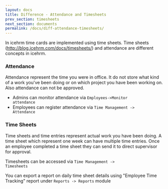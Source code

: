 ```yaml
---
layout: docs
title: Difference - Attendance and Timesheets
prev_section: timesheets
next_section: documents
permalink: /docs/diff-attendance-timesheets/
---
```

In icehrm time cards are implemented using time sheets. Time sheets (http://blog.icehrm.com/docs/timesheets/) and attendance are different concepts in icehrm. 

### Attendance

Attendance represent the time you were in office. It do not store what kind of a work you've been doing or 
on which project you have been working on. Also attendance can not be approved. 

- Admins can monitor attendance via <code>Employees->Monitor attendance</code>
- Employees can register attendance via <code>Time Management -> Attendance</code>

### Time Sheets

Time sheets and time entries represent actual work you have been doing. A time sheet which represent one week
can have multiple time entries. Once an employee completed a time sheet they can send it to direct 
supervisor for approval.

Timesheets can be accessed via <code>Time Management -> Timesheets</code>

You can export a report on daily time sheet details using "Employee Time Tracking" report under 
<code>Reports -> Reports</code> module



